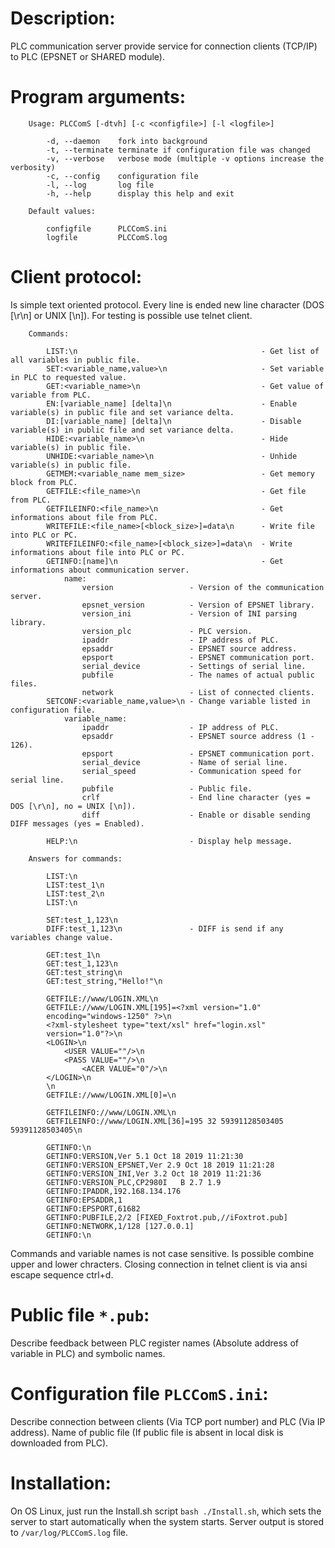 # Description:

PLC communication server provide service for connection clients (TCP/IP) to PLC (EPSNET or SHARED module).

# Program arguments:
```
	Usage: PLCComS [-dtvh] [-c <configfile>] [-l <logfile>]

		-d, --daemon    fork into background
		-t, --terminate terminate if configuration file was changed
		-v, --verbose   verbose mode (multiple -v options increase the verbosity)
		-c, --config    configuration file
		-l, --log       log file
		-h, --help      display this help and exit

	Default values:

		configfile      PLCComS.ini
		logfile         PLCComS.log
```
# Client protocol:

Is simple text oriented protocol. Every line is ended new line character (DOS [\r\n] or UNIX [\n]). For testing is possible use telnet client.
```
	Commands:
    
		LIST:\n											- Get list of all variables in public file.
		SET:<variable_name,value>\n						- Set variable in PLC to requested value.
		GET:<variable_name>\n							- Get value of variable from PLC.
		EN:[variable_name] [delta]\n					- Enable variable(s) in public file and set variance delta.
		DI:[variable_name] [delta]\n					- Disable variable(s) in public file and set variance delta.
		HIDE:<variable_name>\n							- Hide variable(s) in public file.
		UNHIDE:<variable_name>\n						- Unhide variable(s) in public file.
		GETMEM:<variable_name mem_size>					- Get memory block from PLC.
		GETFILE:<file_name>\n							- Get file from PLC.
		GETFILEINFO:<file_name>\n						- Get informations about file from PLC.
		WRITEFILE:<file_name>[<block_size>]=data\n		- Write file into PLC or PC.
		WRITEFILEINFO:<file_name>[<block_size>]=data\n	- Write informations about file into PLC or PC.
		GETINFO:[name]\n								- Get informations about communication server.
			name:
				version					- Version of the communication server.
				epsnet_version			- Version of EPSNET library.
				version_ini				- Version of INI parsing library.
				version_plc				- PLC version.
				ipaddr					- IP address of PLC.
				epsaddr					- EPSNET source address.
				epsport					- EPSNET communication port.
				serial_device			- Settings of serial line.
				pubfile					- The names of actual public files.
				network					- List of connected clients.
		SETCONF:<variable_name,value>\n - Change variable listed in configuration file.
			variable_name:
				ipaddr					- IP address of PLC.
				epsaddr					- EPSNET source address (1 - 126).
				epsport					- EPSNET communication port.
				serial_device			- Name of serial line.
				serial_speed			- Communication speed for serial line.
				pubfile					- Public file.
				crlf					- End line character (yes = DOS [\r\n], no = UNIX [\n]).
				diff					- Enable or disable sending DIFF messages (yes = Enabled).

		HELP:\n                         - Display help message.

	Answers for commands:
    
		LIST:\n
		LIST:test_1\n
		LIST:test_2\n
		LIST:\n
	
		SET:test_1,123\n
		DIFF:test_1,123\n				- DIFF is send if any variables change value.
	
		GET:test_1\n
		GET:test_1,123\n
		GET:test_string\n
		GET:test_string,"Hello!"\n

		GETFILE://www/LOGIN.XML\n
		GETFILE://www/LOGIN.XML[195]=<?xml version="1.0"
		encoding="windows-1250" ?>\n
		<?xml-stylesheet type="text/xsl" href="login.xsl"
		version="1.0"?>\n
		<LOGIN>\n
			<USER VALUE=""/>\n
			<PASS VALUE=""/>\n
        		<ACER VALUE="0"/>\n
		</LOGIN>\n
		\n
		GETFILE://www/LOGIN.XML[0]=\n

		GETFILEINFO://www/LOGIN.XML\n
		GETFILEINFO://www/LOGIN.XML[36]=195 32 59391128503405 59391128503405\n

		GETINFO:\n
		GETINFO:VERSION,Ver 5.1 Oct 18 2019 11:21:30
		GETINFO:VERSION_EPSNET,Ver 2.9 Oct 18 2019 11:21:28
		GETINFO:VERSION_INI,Ver 3.2 Oct 18 2019 11:21:36
		GETINFO:VERSION_PLC,CP2980I   B 2.7 1.9
		GETINFO:IPADDR,192.168.134.176
		GETINFO:EPSADDR,1
		GETINFO:EPSPORT,61682
		GETINFO:PUBFILE,2/2 [FIXED_Foxtrot.pub,//iFoxtrot.pub]
		GETINFO:NETWORK,1/128 [127.0.0.1]
		GETINFO:\n
```
Commands and variable names is not case sensitive. Is possible combine upper and lower chracters. Closing connection in telnet client is via ansi escape sequence ctrl+d.

# Public file `*.pub`:

Describe feedback between PLC register names (Absolute address of variable in PLC) and symbolic names.

# Configuration file `PLCComS.ini`:

Describe connection between clients (Via TCP port number) and PLC (Via IP address). Name of public file (If public file is absent in local disk is downloaded from PLC).

# Installation:

On OS Linux, just run the Install.sh script `bash ./Install.sh`, which sets the server to start automatically when the system starts. Server output is stored to `/var/log/PLCComS.log` file.

